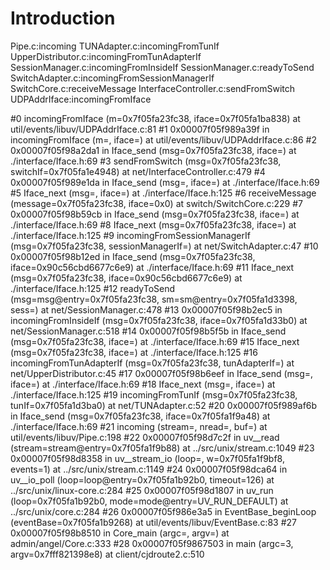 # Introduction

Pipe.c:incoming
TUNAdapter.c:incomingFromTunIf
UpperDistributor.c:incomingFromTunAdapterIf
SessionManager.c:incomingFromInsideIf
SessionManager.c:readyToSend
SwitchAdapter.c:incomingFromSessionManagerIf
SwitchCore.c:receiveMessage
InterfaceController.c:sendFromSwitch
UDPAddrIface:incomingFromIface

#0  incomingFromIface (m=0x7f05fa23fc38, iface=0x7f05fa1ba838) at util/events/libuv/UDPAddrIface.c:81
#1  0x00007f05f989a39f in incomingFromIface (m=<optimized out>, iface=<optimized out>) at util/events/libuv/UDPAddrIface.c:86
#2  0x00007f05f98a2da1 in Iface_send (msg=0x7f05fa23fc38, iface=<optimized out>) at ./interface/Iface.h:69
#3  sendFromSwitch (msg=0x7f05fa23fc38, switchIf=0x7f05fa1e4948) at net/InterfaceController.c:479
#4  0x00007f05f989e1da in Iface_send (msg=<optimized out>, iface=<optimized out>) at ./interface/Iface.h:69
#5  Iface_next (msg=<optimized out>, iface=<optimized out>) at ./interface/Iface.h:125
#6  receiveMessage (message=0x7f05fa23fc38, iface=0x0) at switch/SwitchCore.c:229
#7  0x00007f05f98b59cb in Iface_send (msg=0x7f05fa23fc38, iface=<optimized out>) at ./interface/Iface.h:69
#8  Iface_next (msg=0x7f05fa23fc38, iface=<optimized out>) at ./interface/Iface.h:125
#9  incomingFromSessionManagerIf (msg=0x7f05fa23fc38, sessionManagerIf=<optimized out>) at net/SwitchAdapter.c:47
#10 0x00007f05f98b12ed in Iface_send (msg=0x7f05fa23fc38, iface=0x90c56cbd6677c6e9) at ./interface/Iface.h:69
#11 Iface_next (msg=0x7f05fa23fc38, iface=0x90c56cbd6677c6e9) at ./interface/Iface.h:125
#12 readyToSend (msg=msg@entry=0x7f05fa23fc38, sm=sm@entry=0x7f05fa1d3398, sess=<optimized out>) at net/SessionManager.c:478
#13 0x00007f05f98b2ec5 in incomingFromInsideIf (msg=0x7f05fa23fc38, iface=0x7f05fa1d33b0) at net/SessionManager.c:518
#14 0x00007f05f98b5f5b in Iface_send (msg=0x7f05fa23fc38, iface=<optimized out>) at ./interface/Iface.h:69
#15 Iface_next (msg=0x7f05fa23fc38, iface=<optimized out>) at ./interface/Iface.h:125
#16 incomingFromTunAdapterIf (msg=0x7f05fa23fc38, tunAdapterIf=<optimized out>) at net/UpperDistributor.c:45
#17 0x00007f05f98b6eef in Iface_send (msg=<optimized out>, iface=<optimized out>) at ./interface/Iface.h:69
#18 Iface_next (msg=<optimized out>, iface=<optimized out>) at ./interface/Iface.h:125
#19 incomingFromTunIf (msg=0x7f05fa23fc38, tunIf=0x7f05fa1d3ba0) at net/TUNAdapter.c:52
#20 0x00007f05f989af6b in Iface_send (msg=0x7f05fa23fc38, iface=0x7f05fa1f9a48) at ./interface/Iface.h:69
#21 incoming (stream=<optimized out>, nread=<optimized out>, buf=<optimized out>) at util/events/libuv/Pipe.c:198
#22 0x00007f05f98d7c2f in uv__read (stream=stream@entry=0x7f05fa1f9b88) at ../src/unix/stream.c:1049
#23 0x00007f05f98d8358 in uv__stream_io (loop=<optimized out>, w=0x7f05fa1f9bf8, events=1) at ../src/unix/stream.c:1149
#24 0x00007f05f98dca64 in uv__io_poll (loop=loop@entry=0x7f05fa1b92b0, timeout=126) at ../src/unix/linux-core.c:284
#25 0x00007f05f98d1807 in uv_run (loop=0x7f05fa1b92b0, mode=mode@entry=UV_RUN_DEFAULT) at ../src/unix/core.c:284
#26 0x00007f05f986e3a5 in EventBase_beginLoop (eventBase=0x7f05fa1b9268) at util/events/libuv/EventBase.c:83
#27 0x00007f05f98b8510 in Core_main (argc=<optimized out>, argv=<optimized out>) at admin/angel/Core.c:333
#28 0x00007f05f9867503 in main (argc=3, argv=0x7fff821398e8) at client/cjdroute2.c:510
